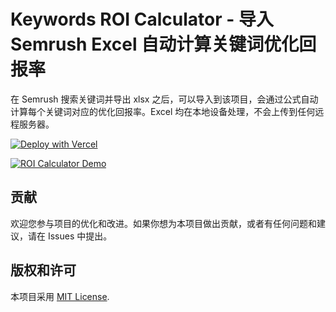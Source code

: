 # Keywords ROI Calculator - 导入 Semrush Excel 自动计算关键词优化回报率

在 Semrush 搜索关键词并导出 xlsx 之后，可以导入到该项目，会通过公式自动计算每个关键词对应的优化回报率。Excel 均在本地设备处理，不会上传到任何远程服务器。

[![Deploy with Vercel](https://vercel.com/button)](https://vercel.com/new/git/external?repository-url=https://github.com/Kunsect/roi-calculator)

[![ROI Calculator Demo](/assets/images/demo.jpg)](https://roi-calculator-flame.vercel.app/)

## 贡献

欢迎您参与项目的优化和改进。如果你想为本项目做出贡献，或者有任何问题和建议，请在 Issues 中提出。

## 版权和许可

本项目采用 [MIT License](https://choosealicense.com/licenses/mit/).

<!-- ## 致谢 -->

<!-- 感谢哥飞提出的建议和 ROI 计算逻辑，哥飞的社群主要面向技术开发者、产品经理、设计师等人群，大家一起讨论独立开发、出海产品、流量获取、流量变现等话题，欢迎关注： -->

<!-- <img src="/assets/images/gefei.png" width="300" alt="gefei wechat"> -->